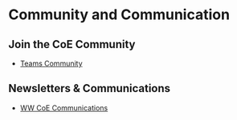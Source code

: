 # Community and Communication

## Join the CoE Community
- [Teams Community](https://teams.microsoft.com/l/team/19:96e641a1a66a44cf9161b1ea945d9f26@thread.skype/conversations?groupId=d43d7a15-54d9-4127-a812-d79563fe4468&tenantId=72f988bf-86f1-41af-91ab-2d7cd011db47)

## Newsletters & Communications
- [WW CoE Communications](https://microsoft.sharepoint.com/:f:/t/WWPMCDTUs/EspOT9qCyjdChl45tVrLyX0BrM7eZcF0dcXozR_F35l4iA?e=K0YfGt)
